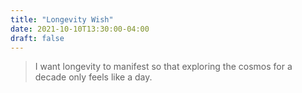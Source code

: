 ```yaml
---
title: "Longevity Wish"
date: 2021-10-10T13:30:00-04:00
draft: false
---
```

> I want longevity to manifest so that exploring the cosmos for a decade only feels like a day.